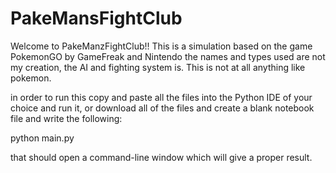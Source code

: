 # PakeMansFightClub
Welcome to PakeManzFightClub!! This is a simulation based on the game PokemonGO by GameFreak and Nintendo 
the names and types used are not my creation, the AI and fighting system is. This is not at all anything 
like pokemon.

in order to run this copy and paste all the files into the Python IDE of your choice and run it, or download 
all of the files and create a blank notebook file and write the following:

python main.py

that should open a command-line window which will give a proper result.
